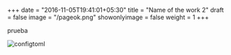 +++ 
date = "2016-11-05T19:41:01+05:30" 
title = "Name of the work 2" 
draft = false 
image = "/pageok.png" 
showonlyimage = false 
weight = 1 
+++

prueba

![configtoml](/pageok.png "Contenido de prueba.md")
